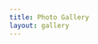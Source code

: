 ```yaml
---
title: Photo Gallery
layout: gallery
---
```


<div class="galleria">

</div>

<script type="text/javascript">
	Galleria.ready(function(options) {
		this.push({image: 'img/gallery/gallery 002.jpg', title: 'Camping at Skyline', description: 'Overnight camping trip with a group of friends at an open space preserve near Stanford.'});
		this.push({image: 'img/gallery/gallery 003.jpg', title: 'Land ho!', description: 'On a short hike with friends at Skyline, we evidently found the same distant object very interesting...'});
		this.push({image: 'img/gallery/gallery 004.jpg', title: 'Challenge accepted!', description: 'Saumya trying to prove that she can give Tim a piggyback ride.'});
		this.push({image: 'img/gallery/gallery 005.jpg', title: 'Uncle Tim', description: 'Tim holding his nephew, Liam Webb, at his nephew Brendan Webb’s baptism.'});
		this.push({image: 'img/gallery/gallery 006.jpg', title: 'Hiking in the Sierras', description: 'In an alpine meadow on a hike in the Sierra Nevadas with returned Peace Corps volunteers.'});
		this.push({image: 'img/gallery/gallery 007.jpg', title: 'Ice Caves with the Burkes', description: 'Tom, Barb, and Tim in front of the Big Four Ice Caves in Washington. We did a short hike up to these caves while visiting the Burkes at Thanksgiving.'});
		this.push({image: 'img/gallery/gallery 008.jpg', title: 'Ice Caves', description: 'Us in front of the ice caves.'});
		this.push({image: 'img/gallery/gallery 009.jpg', title: 'Deception Pass, Washington', description: 'On the bridge at Deception Pass during our Thanksgiving trip to Washington.'});
		this.push({image: 'img/gallery/gallery 010.jpg', title: 'Diwali', description: 'Geared up in Indian clothes for a Diwali celebration at Stanford.'});
		this.push({image: 'img/gallery/gallery 011.jpg', title: 'Train Museum', description: 'At the California State Railroad Museum with the Burkes while we visited Sacramento, Tim’s birthplace. Of course, we found the Stanford train - Leland Stanford was a railroad tycoon.'});
		this.push({image: 'img/gallery/gallery 012.jpg', title: 'Saumya’s favourite flowers', description: 'This is the first bunch of flowers Tim ever got for Saumya. Ask Tim about this incident. ;-)'});
		this.push({image: 'img/gallery/gallery 013.jpg', title: 'A Roman Holiday', description: 'Tim had a conference in Italy, and we tacked on a vacation. This picture is in front of the Fori Imperiali in Rome - a spectacular, bustling, and tourist-packed place.'});
		this.push({image: 'img/gallery/gallery 014.jpg', title: 'The Colliseum', description: 'Possibly more crowded now than it used to be in ancient Roman times! As tourists, we were not alone.'});
		this.push({image: 'img/gallery/gallery 015.jpg', title: 'Make a wish!', description: 'We made wishes at the Trevi Fountain, and learned that the proper way to fountain-wish is to stand with your back to the fountain and toss the coin backwards. This was one of our favourite sights in Rome.'});
		this.push({image: 'img/gallery/gallery 016.jpg', title: 'In loving memory', description: 'Tim lighting a votive candle at a Roman church in memory of his grandfather, Stan Beranek, soon after he passed away.'});
		this.push({image: 'img/gallery/gallery 017.jpg', title: 'Il Duomo', description: 'In Florence, at the top of the bell tower of the Duomo with a spectacular view of the main building as well as the surrounding city. We spent almost a whole day in and around this church.'});
		this.push({image: 'img/gallery/gallery 018.jpg', title: 'Under the Tuscan Sun', description: 'A view of Florence from the other side of the river Arno.'});
		this.push({image: 'img/gallery/gallery 019.jpg', title: 'Cinque Terre on the Italian Riviera', description: 'At a terrace overlooking the beautiful Mediterranean coastline from the steep cliffs of Cinque Terre in the Italian region of Liguria, home of pesto and a delicious sweet white wine called sciacchetra’.'});
		this.push({image: 'img/gallery/gallery 020.jpg', title: 'Chef Tim’s pepper jelly', description: 'Tim got into canning, and one of the first things we tried making was a jalapeno pepper jelly. We even used peppers from the herb garden we planted in our home-built wooden planter!'});
		this.push({image: 'img/gallery/gallery 021.jpg', title: 'Crater Lake', description: 'At Crater Lake in Oregon on a drive up to Seattle to visit the Burkes.'});
		this.push({image: 'img/gallery/gallery 022.jpg', title: 'Halloween costumes', description: 'Tim dressed as a swashbuckling hero (or one of Robin Hood’s Merry Men) and Saumya dressed as a gypsy/peasant woman. Tim “rescued” Saumya from some imaginary danger at this Halloween party.'});
		this.push({image: 'img/gallery/gallery 023.jpg', title: 'The Panama Canal', description: 'We visited the locks and saw a ship pass through the Panama Canal!'});
		this.push({image: 'img/gallery/gallery 024.jpg', title: 'Old Panama City', description: 'Here we are in the historical part of town in Panama City.'});
		this.push({image: 'img/gallery/gallery 025.jpg', title: 'Costa Rican rainforest', description: 'We hiked the coastal trail into the Parque Nacional Corcovado in southwestern Costa Rica, where we saw scarlet macaws, capuchin monkeys, and tapirs among other amazing wildlife.'});
		this.push({image: 'img/gallery/gallery 026.jpg', title: 'Pacific sunrise', description: 'Our tropical rainforest hike brought us to the beach just in time to watch the sun rise over the Pacific ocean! We pondered this for a while...'});
		this.push({image: 'img/gallery/gallery 027.jpg', title: 'Pre-engagement photo', description: 'We explored the lovely Loma Prieta winery in the Santa Cruz mountains with a group of friends. (Unbeknownst to Saumya, Tim would later take her to the beach and propose.)'});
		this.push({image: 'img/gallery/gallery 028.jpg', title: 'Easter at the Soup Kitchen!', description: 'Saumya got Tim to volunteer with her at the soup kitchen at a local church. Here we’re preparing the serving line after decorating the hall with coloured eggs, pastel centerpieces, and chocolates for Easter.'});
		this.push({image: 'img/gallery/gallery 029.jpg', title: 'Tim got a PhD!', description: 'Here Tim is serving up champagne in his lab after successfully defending his PhD!'});
		this.push({image: 'img/gallery/gallery 030.jpg', title: 'A night of culture', description: 'We attended an Indian dance performance at Bing Concert Hall on Stanford campus, and dressed up for the occasion.'});
		this.push({image: 'img/gallery/gallery 031.jpg', title: 'Japanese Garden', description: 'We went to a Japanese tea ceremony at a nearby historical Japanese estate with a group of friends. After the tea ceremony, we explored the beautiful gardens.'});
		this.push({image: 'img/gallery/gallery 032.jpg', title: 'Christmas in Washington', description: 'We spent last Christmas with the Burke family in Washington. Here we’re visiting Grandma Nancy in Anacortes! We drove up to Anacortes with Tim’s brother Andy and his wife Lizzy and baby Carson, where we met Tim and Andy’s cousin Caitie and her children Anders and Keely.'});
		this.push({image: 'img/gallery/gallery 033.jpg', title: 'Burke Family Christmas', description: 'On Christmas Eve with the whole family: Tom & Barb Burke, David & Erin & Liam & Brendan Webb, Andy & Lizzy & Carson Burke, and us.'});
		this.push({image: 'img/gallery/gallery 034.jpg', title: 'A Tuscan castle winery', description: 'The Castello di Amorosa is a Tuscan castle, and also a fully functioning winery, in northern California! Highly recommended if you have half a day to spend in Santa Rosa, CA.'});
		this.push({image: 'img/gallery/gallery 035.jpg', title: 'Tim made some friends', description: 'At the castle winery, there were goats and sheep roaming the grounds! We made friends with them...'});
		this.push({image: 'img/gallery/gallery 036.jpg', title: 'Saumya got a PhD!', description: 'Post-thesis defense, Saumya’s lab threw a party. Here Saumya is cutting her thesis defense victory cake.'});
		this.push({image: 'img/gallery/gallery 037.jpg', title: 'Celebrating with friends', description: 'Out with friends after Saumya’s thesis defense!'});
	});
	
	var data = [
	    {
	        image: 'img/gallery/gallery 001.jpg',
	        title: 'Our first picture together',
	        description: 'A group of us went down to Santa Barbara to celebrate a friend’s birthday weekend. This is the first picture we have of the two of us.'
	    }
	];

	Galleria.loadTheme('js/themes/classic/galleria.classic.js');
	Galleria.configure({_toggleInfo: false});

    Galleria.run('.galleria', {dataSource: data});
</script>